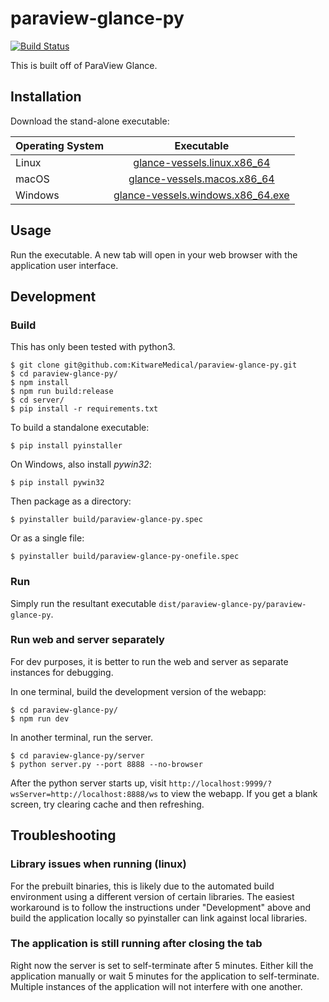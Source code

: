 paraview-glance-py
==============

[![Build Status](https://dev.azure.com/glance-vessels/glance-vessels/_apis/build/status/KitwareMedical.glance-vessels?branchName=master)](https://dev.azure.com/glance-vessels/glance-vessels/_build/latest?definitionId=1&branchName=master)

This is built off of ParaView Glance.

Installation
------------

Download the stand-alone executable:

| Operating System | Executable |
| ------------- |:-------------:|
| Linux | [glance-vessels.linux.x86_64](https://github.com/KitwareMedical/glance-vessels/releases/download/latest/glance-vessels.linux.x86_64) |
| macOS | [glance-vessels.macos.x86_64](https://github.com/KitwareMedical/glance-vessels/releases/download/latest/glance-vessels.macos.x86_64) |
| Windows | [glance-vessels.windows.x86_64.exe](https://github.com/KitwareMedical/glance-vessels/releases/download/latest/glance-vessels.windows.x86_64.exe) |

Usage
-----

Run the executable. A new tab will open in your web browser with the
application user interface.


Development
-----------

### Build

This has only been tested with python3.

```
$ git clone git@github.com:KitwareMedical/paraview-glance-py.git
$ cd paraview-glance-py/
$ npm install
$ npm run build:release
$ cd server/
$ pip install -r requirements.txt
```

To build a standalone executable:

```
$ pip install pyinstaller
```

On Windows, also install *pywin32*:

```
$ pip install pywin32
```

Then package as a directory:

```
$ pyinstaller build/paraview-glance-py.spec

```

Or as a single file:

```
$ pyinstaller build/paraview-glance-py-onefile.spec
```

### Run

Simply run the resultant executable
`dist/paraview-glance-py/paraview-glance-py`.

### Run web and server separately

For dev purposes, it is better to run the web and server as separate
instances for debugging.

In one terminal, build the development version of the webapp:
```
$ cd paraview-glance-py/
$ npm run dev
```

In another terminal, run the server.
```
$ cd paraview-glance-py/server
$ python server.py --port 8888 --no-browser
```

After the python server starts up, visit
`http://localhost:9999/?wsServer=http://localhost:8888/ws` to view the webapp.
If you get a blank screen, try clearing cache and then refreshing.


Troubleshooting
---------------

### Library issues when running (linux)

For the prebuilt binaries, this is likely due to the automated build
environment using a different version of certain libraries. The easiest
workaround is to follow the instructions under "Development" above and build
the application locally so pyinstaller can link against local libraries.

### The application is still running after closing the tab

Right now the server is set to self-terminate after 5 minutes. Either kill the
application manually or wait 5 minutes for the application to self-terminate.
Multiple instances of the application will not interfere with one another.
